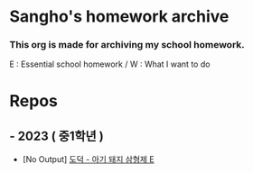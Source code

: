 # Sangho's homework archive

### This org is made for archiving my school homework.

E : Essential school homework / W : What I want to do

# Repos

## - 2023 ( 중1학년 )
- [No Output] [도덕 - 아기 돼지 삼형제 E](https://github.com/sangar129/agi-dwaeji-samhyeongje)
